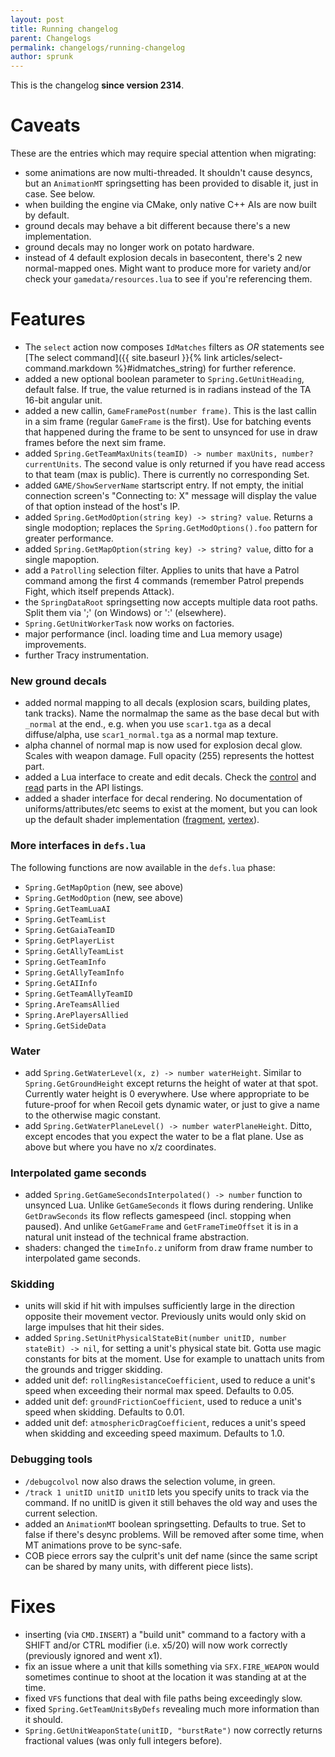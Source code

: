 ```yaml
---
layout: post
title: Running changelog
parent: Changelogs
permalink: changelogs/running-changelog
author: sprunk
---
```


This is the changelog **since version 2314**.

# Caveats
These are the entries which may require special attention when migrating:
* some animations are now multi-threaded. It shouldn't cause desyncs, but an `AnimationMT` springsetting has been provided to disable it, just in case. See below.
* when building the engine via CMake, only native C++ AIs are now built by default.
* ground decals may behave a bit different because there's a new implementation.
* ground decals may no longer work on potato hardware.
* instead of 4 default explosion decals in basecontent, there's 2 new normal-mapped ones. Might want to produce more for variety and/or check your `gamedata/resources.lua` to see if you're referencing them.

# Features
* The `select` action now composes `IdMatches` filters as *OR* statements see [The select command]({{ site.baseurl }}{% link articles/select-command.markdown %}#idmatches_string) for further reference.
* added a new optional boolean parameter to `Spring.GetUnitHeading`, default false. If true, the value returned is in radians instead of the TA 16-bit angular unit.
* added a new callin, `GameFramePost(number frame)`. This is the last callin in a sim frame (regular `GameFrame` is the first).
Use for batching events that happened during the frame to be sent to unsynced for use in draw frames before the next sim frame.
* added `Spring.GetTeamMaxUnits(teamID) -> number maxUnits, number? currentUnits`. The second value is only returned if you have read access to that team (max is public).
There is currently no corresponding Set.
* added `GAME/ShowServerName` startscript entry. If not empty, the initial connection screen's "Connecting to: X" message will display the value of that option instead of the host's IP.
* added `Spring.GetModOption(string key) -> string? value`. Returns a single modoption; replaces the `Spring.GetModOptions().foo` pattern for greater performance.
* added `Spring.GetMapOption(string key) -> string? value`, ditto for a single mapoption.
* add a `Patrolling` selection filter. Applies to units that have a Patrol command among the first 4 commands (remember Patrol prepends Fight, which itself prepends Attack).
* the `SpringDataRoot` springsetting now accepts multiple data root paths. Split them via ';' (on Windows) or ':' (elsewhere).
* `Spring.GetUnitWorkerTask` now works on factories.
* major performance (incl. loading time and Lua memory usage) improvements.
* further Tracy instrumentation.

### New ground decals
* added normal mapping to all decals (explosion scars, building plates, tank tracks).
Name the normalmap the same as the base decal but with `_normal` at the end., e.g. when you use `scar1.tga` as a decal diffuse/alpha, use `scar1_normal.tga` as a normal map texture.
* alpha channel of normal map is now used for explosion decal glow. Scales with weapon damage. Full opacity (255) represents the hottest part.
* added a Lua interface to create and edit decals. Check the [control](https://beyond-all-reason.github.io/spring/ldoc/modules/UnsyncedCtrl.html#Decals)
and [read](https://beyond-all-reason.github.io/spring/ldoc/modules/UnsyncedRead.html#Decals) parts in the API listings.
* added a shader interface for decal rendering. No documentation of uniforms/attributes/etc seems to exist at the moment,
but you can look up the default shader implementation ([fragment](https://github.com/beyond-all-reason/spring/blob/BAR105/cont/base/springcontent/shaders/GLSL/GroundDecalsFragProg.glsl), [vertex](https://github.com/beyond-all-reason/spring/blob/BAR105/cont/base/springcontent/shaders/GLSL/GroundDecalsVertProg.glsl)).

### More interfaces in `defs.lua`
The following functions are now available in the `defs.lua` phase:
* `Spring.GetMapOption` (new, see above)
* `Spring.GetModOption` (new, see above)
* `Spring.GetTeamLuaAI`
* `Spring.GetTeamList`
* `Spring.GetGaiaTeamID`
* `Spring.GetPlayerList`
* `Spring.GetAllyTeamList`
* `Spring.GetTeamInfo`
* `Spring.GetAllyTeamInfo`
* `Spring.GetAIInfo`
* `Spring.GetTeamAllyTeamID`
* `Spring.AreTeamsAllied`
* `Spring.ArePlayersAllied`
* `Spring.GetSideData`

### Water
* add `Spring.GetWaterLevel(x, z) -> number waterHeight`. Similar to `Spring.GetGroundHeight` except returns the height of water at that spot.
Currently water height is 0 everywhere. Use where appropriate to be future-proof for when Recoil gets dynamic water, or just to give a name to the otherwise magic constant.
* add `Spring.GetWaterPlaneLevel() -> number waterPlaneHeight`. Ditto, except encodes that you expect the water to be a flat plane.
Use as above but where you have no x/z coordinates.

### Interpolated game seconds
* added `Spring.GetGameSecondsInterpolated() -> number` function to unsynced Lua.
Unlike `GetGameSeconds` it flows during rendering. Unlike `GetDrawSeconds` its flow reflects gamespeed (incl. stopping when paused).
And unlike `GetGameFrame` and `GetFrameTimeOffset` it is in a natural unit instead of the technical frame abstraction.
* shaders: changed the `timeInfo.z` uniform from draw frame number to interpolated game seconds.

### Skidding
* units will skid if hit with impulses sufficiently large in the direction opposite their movement vector. Previously units would only skid on large impulses that hit their sides.
* added `Spring.SetUnitPhysicalStateBit(number unitID, number stateBit) -> nil`, for setting a unit's physical state bit. Gotta use magic constants for bits at the moment.
Use for example to unattach units from the grounds and trigger skidding.
* added unit def: `rollingResistanceCoefficient`, used to reduce a unit's speed when exceeding their normal max speed. Defaults to 0.05.
* added unit def: `groundFrictionCoefficient`, used to reduce a unit's speed when skidding. Defaults to 0.01.
* added unit def: `atmosphericDragCoefficient`, reduces a unit's speed when skidding and exceeding speed maximum. Defaults to 1.0.

### Debugging tools
* `/debugcolvol` now also draws the selection volume, in green.
* `/track 1 unitID unitID unitID` lets you specify units to track via the command. If no unitID is given it still behaves the old way and uses the current selection.
* added an `AnimationMT` boolean springsetting. Defaults to true. Set to false if there's desync problems. Will be removed after some time, when MT animations prove to be sync-safe.
* COB piece errors say the culprit's unit def name (since the same script can be shared by many units, with different piece lists).

# Fixes
* inserting (via `CMD.INSERT`) a "build unit" command to a factory with a SHIFT and/or CTRL modifier (i.e. x5/20) will now work correctly (previously ignored and went x1).
* fix an issue where a unit that kills something via `SFX.FIRE_WEAPON` would sometimes continue to shoot at the location it was standing at at the time.
* fixed `VFS` functions that deal with file paths being exceedingly slow.
* fixed `Spring.GetTeamUnitsByDefs` revealing much more information than it should.
* `Spring.GetUnitWeaponState(unitID, "burstRate")` now correctly returns fractional values (was only full integers before).
